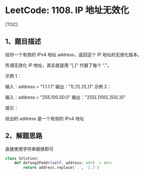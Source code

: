 # LeetCode: 1108. IP 地址无效化

[TOC]

## 1、题目描述

给你一个有效的 IPv4 地址 address，返回这个 IP 地址的无效化版本。

所谓无效化 IP 地址，其实就是用 "[.]" 代替了每个 "."。

 

示例 1：

输入：address = "1.1.1.1"
输出："1[.]1[.]1[.]1"
示例 2：

输入：address = "255.100.50.0"
输出："255[.]100[.]50[.]0"


提示：

给出的 address 是一个有效的 IPv4 地址



## 2、解题思路

直接使用字符串替换即可



```python
class Solution:
    def defangIPaddr(self, address: str) -> str:
        return address.replace('.', '[.]')

```

